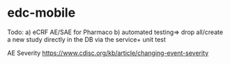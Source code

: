 # edc-mobile

Todo:
a) eCRF AE/SAE for Pharmaco
b) automated testing=> drop all/create a new study directly in the DB via the service+ unit test

AE Severity
https://www.cdisc.org/kb/article/changing-event-severity



